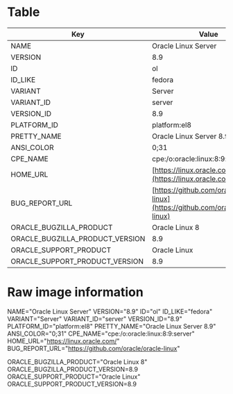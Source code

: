 # Table
| Key                              | Value                                            |
|-----------------------------------|--------------------------------------------------|
| NAME                              | Oracle Linux Server                              |
| VERSION                           | 8.9                                              |
| ID                                | ol                                               |
| ID_LIKE                           | fedora                                           |
| VARIANT                           | Server                                           |
| VARIANT_ID                        | server                                           |
| VERSION_ID                        | 8.9                                              |
| PLATFORM_ID                       | platform:el8                                     |
| PRETTY_NAME                       | Oracle Linux Server 8.9                          |
| ANSI_COLOR                        | 0;31                                             |
| CPE_NAME                          | cpe:/o:oracle:linux:8:9:server                   |
| HOME_URL                          | [https://linux.oracle.com/](https://linux.oracle.com/) |
| BUG_REPORT_URL                    | [https://github.com/oracle/oracle-linux](https://github.com/oracle/oracle-linux) |
| ORACLE_BUGZILLA_PRODUCT           | Oracle Linux 8                                   |
| ORACLE_BUGZILLA_PRODUCT_VERSION   | 8.9                                              |
| ORACLE_SUPPORT_PRODUCT            | Oracle Linux                                     |
| ORACLE_SUPPORT_PRODUCT_VERSION    | 8.9                                              |

# Raw image information

NAME="Oracle Linux Server"
VERSION="8.9"
ID="ol"
ID_LIKE="fedora"
VARIANT="Server"
VARIANT_ID="server"
VERSION_ID="8.9"
PLATFORM_ID="platform:el8"
PRETTY_NAME="Oracle Linux Server 8.9"
ANSI_COLOR="0;31"
CPE_NAME="cpe:/o:oracle:linux:8:9:server"
HOME_URL="https://linux.oracle.com/"
BUG_REPORT_URL="https://github.com/oracle/oracle-linux"

ORACLE_BUGZILLA_PRODUCT="Oracle Linux 8"
ORACLE_BUGZILLA_PRODUCT_VERSION=8.9
ORACLE_SUPPORT_PRODUCT="Oracle Linux"
ORACLE_SUPPORT_PRODUCT_VERSION=8.9

